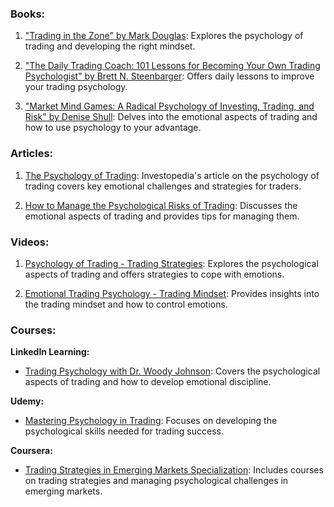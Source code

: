 ### Books:

1. ["Trading in the Zone" by Mark Douglas](https://www.amazon.com/Trading-Zone-Confidence-Disipline-Consistency/dp/0735201447): Explores the psychology of trading and developing the right mindset.

2. ["The Daily Trading Coach: 101 Lessons for Becoming Your Own Trading Psychologist" by Brett N. Steenbarger](https://www.amazon.com/Daily-Trading-Coach-Becoming-Psychologist/dp/0470398566): Offers daily lessons to improve your trading psychology.

3. ["Market Mind Games: A Radical Psychology of Investing, Trading, and Risk" by Denise Shull](https://www.amazon.com/Market-Mind-Games-Psychology-Investing/dp/0071756221): Delves into the emotional aspects of trading and how to use psychology to your advantage.

### Articles:

1. [The Psychology of Trading](https://www.investopedia.com/articles/trading/05/psychologytrading.asp): Investopedia's article on the psychology of trading covers key emotional challenges and strategies for traders.

2. [How to Manage the Psychological Risks of Trading](https://www.fool.com/investing/how-to-manage-the-psychological-risks-of-trading.aspx): Discusses the emotional aspects of trading and provides tips for managing them.

### Videos:

1. [Psychology of Trading - Trading Strategies](https://www.youtube.com/watch?v=VEVPtWKSqc0): Explores the psychological aspects of trading and offers strategies to cope with emotions.

2. [Emotional Trading Psychology - Trading Mindset](https://www.youtube.com/watch?v=dyV1NYbk_nA): Provides insights into the trading mindset and how to control emotions.

### Courses:

**LinkedIn Learning:**
- [Trading Psychology with Dr. Woody Johnson](https://www.linkedin.com/learning/trading-psychology): Covers the psychological aspects of trading and how to develop emotional discipline.

**Udemy:**
- [Mastering Psychology in Trading](https://www.udemy.com/course/mastering-psychology-in-trading/): Focuses on developing the psychological skills needed for trading success.

**Coursera:**
- [Trading Strategies in Emerging Markets Specialization](https://www.coursera.org/specializations/trading-strategies-emerging-markets): Includes courses on trading strategies and managing psychological challenges in emerging markets.
